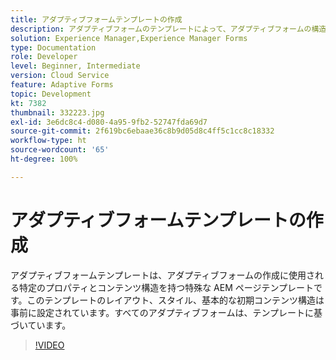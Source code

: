 ```yaml
---
title: アダプティブフォームテンプレートの作成
description: アダプティブフォームのテンプレートによって、アダプティブフォームの構造と初期コンテンツが定義されます。
solution: Experience Manager,Experience Manager Forms
type: Documentation
role: Developer
level: Beginner, Intermediate
version: Cloud Service
feature: Adaptive Forms
topic: Development
kt: 7382
thumbnail: 332223.jpg
exl-id: 3e6dc8c4-d080-4a95-9fb2-52747fda69d7
source-git-commit: 2f619bc6ebaae36c8b9d05d8c4ff5c1cc8c18332
workflow-type: ht
source-wordcount: '65'
ht-degree: 100%

---
```


# アダプティブフォームテンプレートの作成

アダプティブフォームテンプレートは、アダプティブフォームの作成に使用される特定のプロパティとコンテンツ構造を持つ特殊な AEM ページテンプレートです。このテンプレートのレイアウト、スタイル、基本的な初期コンテンツ構造は事前に設定されています。すべてのアダプティブフォームは、テンプレートに基づいています。

>[!VIDEO](https://video.tv.adobe.com/v/332223?quality=12&learn=on)

